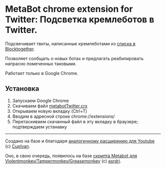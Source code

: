 # MetaBot chrome extension for Twitter: Подсветка кремлеботов в Twitter.

Подсвечивает твиты, написанные кремлеботами из [списка в Blocktogether](https://blocktogether.org/show-blocks/SiJai3FyVmodO0XxkL2r-pezIK_oahHRwqv9I6U3).

Позволяет сообщать о новых ботах и предлагать реабилировать напрасно помеченных таковыми.

Работает только в Google Chrome.


## Установка

1. Запускаем Google Chrome
2. Скачиваем файл [metabotTwitter.crx](https://raw.githubusercontent.com/antibot4navalny/metabot/master/metabotTwitter.crx)
3. Открываем новую вкладку (Ctrl+T)
4. Вводим в адресной строке chrome://extensions/
5. Перетаскиваем скачанный файл в эту вкладку в браузере; подтверждаем устанавку

----
Создано на базе и благодаря [аналогичному расширению для Youtube](https://github.com/CupIvan/metabot) (c) [CupIvan](https://github.com/CupIvan).

Оно, в свою очередь, появилось на базе [скрипта Metabot для Violentmonkey/Tampermonkey/Greasemonkey](https://github.com/asrdri/yt-metabot-user-js) (c) [asrdri](https://github.com/asrdri).
